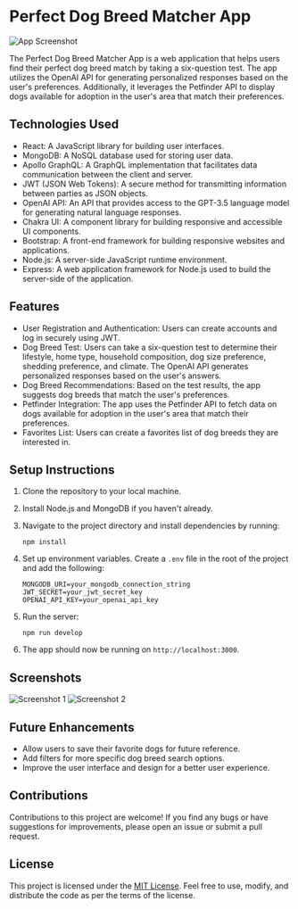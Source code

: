 # Perfect Dog Breed Matcher App

![App Screenshot](screenshot.png)

The Perfect Dog Breed Matcher App is a web application that helps users find their perfect dog breed match by taking a six-question test. The app utilizes the OpenAI API for generating personalized responses based on the user's preferences. Additionally, it leverages the Petfinder API to display dogs available for adoption in the user's area that match their preferences.

## Technologies Used

- React: A JavaScript library for building user interfaces.
- MongoDB: A NoSQL database used for storing user data.
- Apollo GraphQL: A GraphQL implementation that facilitates data communication between the client and server.
- JWT (JSON Web Tokens): A secure method for transmitting information between parties as JSON objects.
- OpenAI API: An API that provides access to the GPT-3.5 language model for generating natural language responses.
- Chakra UI: A component library for building responsive and accessible UI components.
- Bootstrap: A front-end framework for building responsive websites and applications.
- Node.js: A server-side JavaScript runtime environment.
- Express: A web application framework for Node.js used to build the server-side of the application.

## Features

- User Registration and Authentication: Users can create accounts and log in securely using JWT.
- Dog Breed Test: Users can take a six-question test to determine their lifestyle, home type, household composition, dog size preference, shedding preference, and climate. The OpenAI API generates personalized responses based on the user's answers.
- Dog Breed Recommendations: Based on the test results, the app suggests dog breeds that match the user's preferences.
- Petfinder Integration: The app uses the Petfinder API to fetch data on dogs available for adoption in the user's area that match their preferences.
- Favorites List: Users can create a favorites list of dog breeds they are interested in.

## Setup Instructions

1. Clone the repository to your local machine.
2. Install Node.js and MongoDB if you haven't already.
3. Navigate to the project directory and install dependencies by running:
   ```
   npm install
   ```
4. Set up environment variables. Create a `.env` file in the root of the project and add the following:
   ```
   MONGODB_URI=your_mongodb_connection_string
   JWT_SECRET=your_jwt_secret_key
   OPENAI_API_KEY=your_openai_api_key
   ```
5. Run the server:
   ```
   npm run develop
   ```

8. The app should now be running on `http://localhost:3000`.

## Screenshots

![Screenshot 1](screenshot1.png)
![Screenshot 2](screenshot2.png)

## Future Enhancements

- Allow users to save their favorite dogs for future reference.
- Add filters for more specific dog breed search options.
- Improve the user interface and design for a better user experience.

## Contributions

Contributions to this project are welcome! If you find any bugs or have suggestions for improvements, please open an issue or submit a pull request.

## License

This project is licensed under the [MIT License](LICENSE). Feel free to use, modify, and distribute the code as per the terms of the license.
